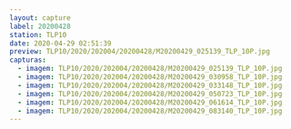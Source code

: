 ```yaml
---
layout: capture
label: 20200428
station: TLP10
date: 2020-04-29 02:51:39
preview: TLP10/2020/202004/20200428/M20200429_025139_TLP_10P.jpg
capturas:
  - imagem: TLP10/2020/202004/20200428/M20200429_025139_TLP_10P.jpg
  - imagem: TLP10/2020/202004/20200428/M20200429_030958_TLP_10P.jpg
  - imagem: TLP10/2020/202004/20200428/M20200429_033148_TLP_10P.jpg
  - imagem: TLP10/2020/202004/20200428/M20200429_050723_TLP_10P.jpg
  - imagem: TLP10/2020/202004/20200428/M20200429_061614_TLP_10P.jpg
  - imagem: TLP10/2020/202004/20200428/M20200429_083140_TLP_10P.jpg
---
```

